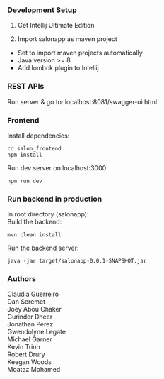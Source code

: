 ### Development Setup
1. Get Intellij Ultimate Edition

2. Import salonapp as maven project
- Set to import maven projects automatically
- Java version >= 8
- Add lombok plugin to Intellij

### REST APIs
Run server & go to: localhost:8081/swagger-ui.html

### Frontend

Install dependencies:
```
cd salon_frontend
npm install
```
Run dev server on localhost:3000
```
npm run dev
```

### Run backend in production
In root directory (salonapp):\
Build the backend:
```
mvn clean install
```
Run the backend server:
```
java -jar target/salonapp-0.0.1-SNAPSHOT.jar
```

### Authors

Claudia Guerreiro\
Dan Seremet \
Joey Abou Chaker\
Gurinder Dheer\
Jonathan Perez\
Gwendolyne Legate\
Michael Garner\
Kevin Trinh \
Robert Drury\
Keegan Woods\
Moataz Mohamed
